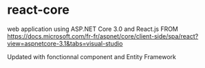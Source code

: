 # react-core
web application using ASP.NET Core 3.0 and React.js FROM https://docs.microsoft.com/fr-fr/aspnet/core/client-side/spa/react?view=aspnetcore-3.1&tabs=visual-studio

Updated with fonctionnal component and Entity Framework
